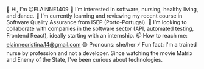 👋 Hi, I’m @ELAINNE1409
👀 I’m interested in software, nursing, healthy living, and dance.
🌱 I’m currently learning and reviewing my recent course in Software Quality Assurance from ISEP (Porto-Portugal).
💞️ I’m looking to collaborate with companies in the software sector (API, automated testing, Frontend React), ideally starting with an internship.
📫 How to reach me: elainnecristina.14@gmail.com
😄 Pronouns: she/her
⚡ Fun fact: I'm a trained nurse by profession and not a developer. Since watching the movie Matrix and Enemy of the State, I've been curious about technologies.
<!---
ELAINNE1409/ELAINNE1409 is a ✨ special ✨ repository because its `README.md` (this file) appears on your GitHub profile.
You can click the Preview link to take a look at your changes.
--->
